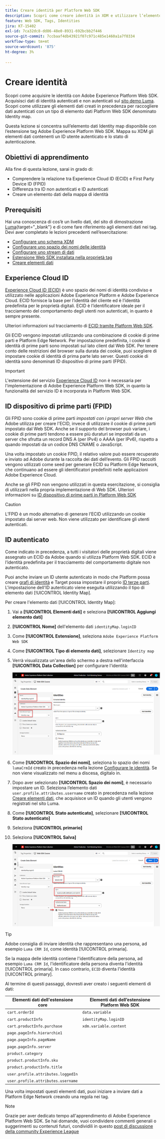```yaml
---
title: Creare identità per Platform Web SDK
description: Scopri come creare identità in XDM e utilizzare l’elemento dati Identity Map per acquisire gli ID utente. Questa lezione fa parte del tutorial Implementare Adobe Experience Cloud con Web SDK.
feature: Web SDK, Tags, Identities
jira: KT-15402
exl-id: 7ca32dc8-dd86-48e0-8931-692bcbb2f446
source-git-commit: 7ccbaaf4db43921f07c971c485e1460a1a7f0334
workflow-type: tm+mt
source-wordcount: '875'
ht-degree: 3%

---
```


# Creare identità

Scopri come acquisire le identità con Adobe Experience Platform Web SDK. Acquisisci dati di identità autenticati e non autenticati sul [sito demo Luma](https://luma.enablementadobe.com/content/luma/us/en.html). Scopri come utilizzare gli elementi dati creati in precedenza per raccogliere dati autenticati con un tipo di elemento dati Platform Web SDK denominato Identity map.

Questa lezione si concentra sull’elemento dati Identity map disponibile con l’estensione tag Adobe Experience Platform Web SDK. Mappa su XDM gli elementi dati contenenti un ID utente autenticato e lo stato di autenticazione.

## Obiettivi di apprendimento

Alla fine di questa lezione, sarai in grado di:

* Comprendere la relazione tra Experience Cloud ID (ECID) e First Party Device ID (FPID)
* Differenza tra ID non autenticati e ID autenticati
* Creare un elemento dati della mappa di identità

## Prerequisiti

Hai una conoscenza di cos’è un livello dati, del sito di dimostrazione [Luma](https://luma.enablementadobe.com/content/luma/us/en.html){target="_blank"} e di come fare riferimento agli elementi dati nei tag. Devi aver completato le lezioni precedenti nell’esercitazione:

* [Configurare uno schema XDM](configure-schemas.md)
* [Configurare uno spazio dei nomi delle identità](configure-identities.md)
* [Configurare uno stream di dati](configure-datastream.md)
* [Estensione Web SDK installata nella proprietà tag](install-web-sdk.md)
* [Creare elementi dati](create-data-elements.md)


## Experience Cloud ID

[Experience Cloud ID (ECID)](https://experienceleague.adobe.com/it/docs/experience-platform/identity/features/ecid) è uno spazio dei nomi di identità condiviso e utilizzato nelle applicazioni Adobe Experience Platform e Adobe Experience Cloud. ECID fornisce la base per l’identità del cliente ed è l’identità predefinita per le proprietà digitali. ECID è l’identificatore ideale per il tracciamento del comportamento degli utenti non autenticati, in quanto è sempre presente.

<!-- FYI I commented this out because it was breaking the build - Jack
>[!TIP]
>
> When you use the Experience Platform Web SDK to set up Adobe applications on your digital properties, the ECID is generated at the Adobe Edge server level. As such, ECID is not viewable on the client-side network request payload. You can view the ECID by seeing the Preview tab of the network request, or by using the [Adobe Experience Platform Debugger Edge Trace](set-up-analytics.md#experience-cloud-id-validation).
>![View ECID](assets/validate-dev-console-ecid.png)
-->

Ulteriori informazioni sul tracciamento di [ECID tramite Platform Web SDK](https://experienceleague.adobe.com/it/docs/experience-platform/edge/identity/overview).

Gli ECID vengono impostati utilizzando una combinazione di cookie di prime parti e Platform Edge Network. Per impostazione predefinita, i cookie di identità di prime parti sono impostati sul lato client dal Web SDK. Per tenere conto delle restrizioni del browser sulla durata dei cookie, puoi scegliere di impostare cookie di identità di prima parte lato server. Questi cookie di identità sono denominati ID dispositivo di prime parti (FPID).

>[!IMPORTANT]
>
>L&#39;estensione del servizio [Experience Cloud ID](https://exchange.adobe.com/apps/ec/100160/adobe-experience-cloud-id-launch-extension) non è necessaria per l&#39;implementazione di Adobe Experience Platform Web SDK, in quanto la funzionalità del servizio ID è incorporata in Platform Web SDK.

## ID dispositivo di prime parti (FPID)

Gli FPID sono cookie di prime parti _impostati con i propri server Web_ che Adobe utilizza per creare l&#39;ECID, invece di utilizzare il cookie di prime parti impostato dal Web SDK. Anche se il supporto del browser può variare, i cookie di prime parti tendono a essere più duraturi se impostati da un server che sfrutta un record DNS A (per IPv4) o AAAA (per IPv6), rispetto a quando impostati da un codice DNS CNAME o JavaScript.

Una volta impostato un cookie FPID, il relativo valore può essere recuperato e inviato ad Adobe durante la raccolta dei dati dell’evento. Gli FPID raccolti vengono utilizzati come seed per generare ECID su Platform Edge Network, che continuano ad essere gli identificatori predefiniti nelle applicazioni Adobe Experience Cloud.

Anche se gli FPID non vengono utilizzati in questa esercitazione, si consiglia di utilizzarli nella propria implementazione di Web SDK. Ulteriori informazioni su [ID dispositivo di prime parti in Platform Web SDK](https://experienceleague.adobe.com/it/docs/experience-platform/edge/identity/first-party-device-ids)

>[!CAUTION]
>
> L’FPID è un modo alternativo di generare l’ECID utilizzando un cookie impostato dai server web. Non viene utilizzato per identificare gli utenti autenticati.

## ID autenticato

Come indicato in precedenza, a tutti i visitatori delle proprietà digitali viene assegnato un ECID da Adobe quando si utilizza Platform Web SDK. ECID è l’identità predefinita per il tracciamento del comportamento digitale non autenticato.

Puoi anche inviare un ID utente autenticato in modo che Platform possa creare [grafi di identità](https://experienceleague.adobe.com/it/docs/platform-learn/tutorials/identities/understanding-identity-and-identity-graphs) e Target possa impostare il proprio [ID terze parti](https://experienceleague.adobe.com/it/docs/target/using/audiences/visitor-profiles/3rd-party-id). L&#39;impostazione dell&#39;ID autenticato viene eseguita utilizzando il tipo di elemento dati [!UICONTROL Identity Map].

Per creare l&#39;elemento dati [!UICONTROL Identity Map]:

1. Vai a **[!UICONTROL Elementi dati]** e seleziona **[!UICONTROL Aggiungi elemento dati]**

1. **[!UICONTROL Nome]** dell&#39;elemento dati `identityMap.loginID`

1. Come **[!UICONTROL Estensione]**, seleziona `Adobe Experience Platform Web SDK`

1. Come **[!UICONTROL Tipo di elemento dati]**, selezionare `Identity map`

1. Verrà visualizzata un&#39;area dello schermo a destra nell&#39;interfaccia **[!UICONTROL Data Collection]** per configurare l&#39;identità:

   ![Interfaccia raccolta dati](assets/identity-identityMap-setup.png)

1. Come **[!UICONTROL Spazio dei nomi]**, seleziona lo spazio dei nomi `lumaCrmId` creato in precedenza nella lezione [Configurare le identità](configure-identities.md). Se non viene visualizzato nel menu a discesa, digitalo in.

1. Dopo aver selezionato **[!UICONTROL Spazio dei nomi]**, è necessario impostare un ID. Seleziona l’elemento dati `user.profile.attributes.username` creato in precedenza nella lezione [Creare elementi dati](create-data-elements.md#create-data-elements-to-capture-the-data-layer), che acquisisce un ID quando gli utenti vengono registrati nel sito Luma.

   <!--  >[!TIP]
    >
    >You can verify the **[!UICONTROL Luma CRM ID]** is collected in a data element on the web property by going to the [Luma Demo site](https://luma.enablementadobe.com/content/luma/us/en.html), logging in, [switching the tag environment](validate-with-debugger.md#use-the-experience-platform-debugger-to-map-to-your-tag-property) to your own, and typing `_satellite.getVar("user.profile.attributes.username")` in the web browser developer console.
    >
    >   ![Data Element  ID ](assets/identity-data-element-customer-id.png)
    -->

1. Come **[!UICONTROL Stato autenticato]**, selezionare **[!UICONTROL Stato autenticato]**
1. Seleziona **[!UICONTROL primario]**

1. Seleziona **[!UICONTROL Salva]**

   ![Interfaccia raccolta dati](assets/identity-id-namespace.png)

>[!TIP]
>
> Adobe consiglia di inviare identità che rappresentano una persona, ad esempio `Luma CRM Id`, come identità [!UICONTROL primaria].
>
> Se la mappa delle identità contiene l&#39;identificatore della persona, ad esempio `Luma CRM Id`, l&#39;identificatore della persona diventa l&#39;identità [!UICONTROL primaria]. In caso contrario, `ECID` diventa l&#39;identità [!UICONTROL primary].




<!--
1. Once the data element is configured in **[!UICONTROL Data Collection interface]**, it can be tested on the Luma web property like any other Data Element. Enter the following script in the browser developer console
   
   
   ```
   _satellite.getVar('identityMap.loginID')
   ```  

   ![Data Collection interface](assets/identity-consoleIdentityDataElement.png)
   
   >[!NOTE]
   >
   >ECID identifier will NOT populate in the Data Element, as this is configured already with Platform Web SDK.   
-->

Al termine di questi passaggi, dovresti aver creato i seguenti elementi di dati:

| Elementi dati dell&#39;estensione core | Elementi dati dell’estensione Platform Web SDK |
-----------------------------|-------------------------------
| `cart.orderId` | `data.variable` |
| `cart.productInfo` | `identityMap.loginID` |
| `cart.productInfo.purchase` | `xdm.variable.content` |
| `page.pageInfo.hierarchie1` | |
| `page.pageInfo.pageName` | |
| `page.pageInfo.server` | |
| `product.category` | |
| `product.productInfo.sku` | |
| `product.productInfo.title` | |
| `user.profile.attributes.loggedIn` | |
| `user.profile.attributes.username` | |

Una volta impostati questi elementi dati, puoi iniziare a inviare dati a Platform Edge Network creando una regola nei tag.

>[!NOTE]
>
>Grazie per aver dedicato tempo all&#39;apprendimento di Adobe Experience Platform Web SDK. Se hai domande, vuoi condividere commenti generali o suggerimenti su contenuti futuri, condividili in questo [post di discussione della community Experience League](https://experienceleaguecommunities.adobe.com/t5/adobe-experience-platform-data/tutorial-discussion-implement-adobe-experience-cloud-with-web/td-p/444996)

